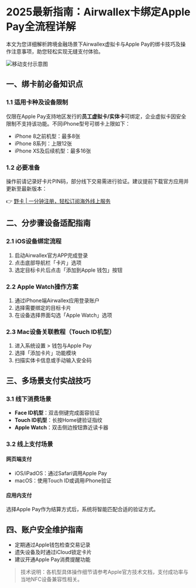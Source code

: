 # 2025最新指南：Airwallex卡绑定Apple Pay全流程详解

本文为您详细解析跨境金融场景下Airwallex虚拟卡与Apple Pay的绑卡技巧及操作注意事项，助您轻松实现无缝支付体验。

![移动支付示意图](https://bit.ly/3NJw4F8)

## 一、绑卡前必备知识点
### 1.1 适用卡种及设备限制
仅限在Apple Pay支持地区发行的**员工虚拟卡/实体卡**可绑定，企业虚拟卡因安全限制不支持该功能。不同iPhone型号可绑卡上限如下：
- iPhone 8之前机型：最多8张
- iPhone 8系列：上限12张
- iPhone XS及后续机型：最多16张

### 1.2 必要准备
操作前请记录好卡片PIN码，部分线下交易需进行验证。建议提前下载官方应用并更新至最新版本：

👉 [野卡 | 一分钟注册，轻松订阅海外线上服务](https://bbtdd.com/yeka)

## 二、分步骤设备适配指南
### 2.1 iOS设备绑定流程
1. 启动Airwallex官方APP完成登录
2. 点击底部导航栏「卡片」选项
3. 选定目标卡片后点击「添加到Apple 钱包」按钮

### 2.2 Apple Watch操作方案
1. 通过iPhone端Airwallex应用登录账户
2. 选择需要绑定的目标卡片
3. 在设备选择界面勾选「Apple Watch」选项

### 2.3 Mac设备关联教程（Touch ID机型）
1. 进入系统设置 > 钱包与Apple Pay
2. 选择「添加卡片」功能模块 
3. 扫描实体卡信息或手动输入安全码

## 三、多场景支付实战技巧
### 3.1 线下消费场景
- **Face ID机型**：双击侧键完成面容验证
- **Touch ID机型**：长按Home键验证指纹
- **Apple Watch**：双击侧边按钮靠近读卡器

### 3.2 线上支付场景
#### 网页端支付
- iOS/iPadOS：通过Safari调用Apple Pay
- macOS：使用Touch ID或调用iPhone验证

#### 应用内支付
选择Apple Pay作为结算方式后，系统将智能匹配合适的验证方式。

## 四、账户安全维护指南
- 定期通过Apple钱包检查交易记录
- 遗失设备及时通过iCloud锁定卡片
- 建议开通Apple Pay消费提醒功能

> 技术说明：各机型具体操作细节请参考Apple官方技术文档，支付成功率与当地NFC设备兼容性相关。